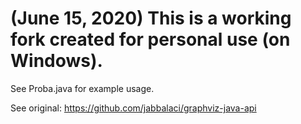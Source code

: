 # (June 15, 2020) This is a working fork created for personal use (on Windows).

See Proba.java for example usage.

See original: https://github.com/jabbalaci/graphviz-java-api
